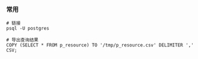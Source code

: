 ### 常用





```psql
# 链接
psql -U postgres

# 导出查询结果
COPY (SELECT * FROM p_resource) TO '/tmp/p_resource.csv' DELIMITER ',' CSV;


```

